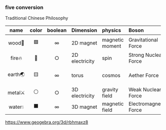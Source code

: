 ### five conversion
Traditional Chinese Philosophy  

| name | color | boolean |Dimension |physics | Boson | fermion | equation | Plateonic| 
|:---:|:---:|:---:|:---|:---|:---|:---|:---|:---:|
| wood🌳|🟩|∞ |2D magnet| magnetic moment |Gravitational Force| proton | $\sin^{2}x+\cos^{2}y$|8|
| fire🔥|🔴|○ |2D electricity| spin|Strong Nuclear Force|electron| $x^{2}+y^{2}$ |4|
|earth🌏|🟨|∞ |torus | cosmos |Aether Force |atom | (θ; θ; 0) (1; θ; 2θ)|6|
|metal⚔️|⚪|○|3D electricity|gravity field |Weak Nuclear Force|neutrino | (sinθ, cosθ, θ) |12|
|water💧|⬛|∞ |3D magnet|magnetic field|Electromagnetic Force| neutron  | (θ; θ; θ) |20|
   
https://www.geogebra.org/3d/rbhmaxz8
